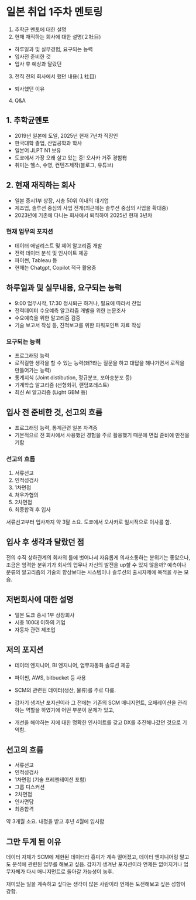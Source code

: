 # 일본 취업 1주차 멘토링 

1. 추학균 멘토에 대한 설명
2. 현재 재직하는 회사에 대한 설명(２社目)
- 하루일과 및 실무경험, 요구되는 능력
- 입사전 준비한 것
- 입사 후 예상과 달랐던 
3. 전직 전의 회사에서 했던 내용(１社目)
- 퇴사했던 이유
4. Q&A
  
## 1. 추학균멘토
- 2019년 일본에 도일, 2025년 현재 7년차 직장인
- 한국대학 졸업, 산업공학과 학사
- 일본어 JLPT N1 보유
- 도쿄에서 가장 오래 살고 있는 중! 오사카 거주 경험有
- 취미는 헬스, 수영, 컨텐츠제작(블로그, 유튜브)
  
## 2. 현재 재직하는 회사
- 일본 증시1부 상장, 시총 50위 이내의 대기업
- 제조업, 솔루션 중심의 사업 전개(최근에는 솔루션 중심의 사업을 확대중)
- 2023년에 기존에 다니는 회사에서 퇴직하여 2025년 현재 3년차

### 현재 업무의 포지션
- 데이터 애널리스트 및 제어 알고리즘 개발
- 전력 데이터 분석 및 인사이트 제공
- 파이썬, Tableau 등
- 현재는 Chatgpt, Copilot 적극 활용중

## 하루일과 및 실무내용, 요구되는 능력
- 9:00 업무시작, 17:30 정시퇴근 하거나, 필요에 따라서 잔업
- 전력데이터 수요예측 알고리즘 개발을 위한 논문조사
- 수요예측을 위한 알고리즘 검증
- 기술 보고서 작성 등, 진척보고를 위한 파워포인트 자료 작성

### 요구되는 능력
- 프로그래밍 능력
- 로직컬한 생각을 할 수 있는 능력(왜?라는 질문을 하고 대답을 해나가면서 로직을 만들어가는 능력)
- 통계지식 (Joint distibution, 정규분포, 포아송분포 등)
- 기계학습 알고리즘 (선형회귀, 랜덤포레스트)
- 최신 AI 알고리즘 (Light GBM 등)

## 입사 전 준비한 것, 선고의 흐름
- 프로그래밍 능력, 통계관련 일본 자격증
- 기본적으로 전 회사에서 사용했던 경험을 주로 활용했기 때문에 면접 준비에 만전을 기함

### 선고의 흐름
1. 서류선고
2. 인적성검사
3. 1차면접
4. 처우가협의
5. 2차면접
6. 최종합격 후 입사

서류선고부터 입사까지 약 3달 소요.
도쿄에서 오사카로 일시적으로 이사를 함.

## 입사 후 생각과 달랐던 점

전의 수직 상하관계의 회사의 틀에 벗어나서
자유롭게 의사소통하는 분위기는 좋았으나, 조금은 엄격한 분위기가 회사의 업무나 자신의 발전을 up할 수 있지 않을까?
예측이나 분류의 알고리즘의 기술의 향상보다는 시스템이나 솔루션의 출시자제에 목적을 두는 모습.

## 저번회사에 대한 설명
- 일본 도쿄 증시 1부 상장회사
- 시총 100대 이하의 기업
- 자동차 관련 제조업
  
## 저의 포지션
- 데이터 엔지니어, BI 엔지니어, 업무자동화 솔루션 제공
- 파이썬, AWS, bitbucket 등 사용
- SCM의 관련된 데이터(생산, 물류)를 주로 다룸.

- 갑자기 생겨난 포지션이라 그 전에는 기존의 SCM 매니지먼트, 오페레이션을 관리하는 역할을 하였기에 어떤 부분이 문제가 있고,
- 개선을 해야하는 지에 대한 명확한 인사이트를 갖고 DX를 추진해나갔던 것으로 기억함.


## 선고의 흐름
- 서류선고
- 인적성검사
- 1차면접 (기술 프레젠테이션 포함)
- 그룹 디스커션
- 2차면접
- 인사면담
- 최종합격

약 3개월 소요.
내정을 받고 후년 4월에 입사함
  
## 그만 두게 된 이유
데이터 자체가 SCM에 제한된 데이터라 흥미가 계속 떨어졌고,
데이터 엔지니어링 말고도 분석에 관련된 업무를 해보고 싶음.
갑자기 생겨난 포지션이라 언제든 없어지거나 업무자체가 다시 매니지먼트로 돌아갈 가능성이 농후.

재미있는 일을 계속하고 싶다는 생각이 많은 사람이라 언제든 도전해보고 싶은 성향이 강함.


